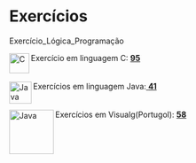 # Exercícios
Exercício_Lógica_Programação

<img align="left" alt="C" width="36px" src="https://cdn.icon-icons.com/icons2/2415/PNG/512/c_original_logo_icon_146611.png" />
Exercício em linguagem C:  <a href= "https://github.com/DSB88/Exercises/tree/main/Linguagem%20C"> <strong>95</strong>  </a>
</br>
</br>
</br>
<img align="left" alt="Java" width="40px" src="https://cdn.icon-icons.com/icons2/2415/PNG/512/java_original_wordmark_logo_icon_146459.png" />
Exercícios em linguagem Java:<a href= "https://github.com/DSB88/Exercises/tree/main/Linguagem%20Java">  <strong>41</strong>  </a>
</br>
</br>
</br>
<img align="left" alt="Java" width="80px" src="https://guiatech.net/wp-content/uploads/2019/04/algoritmos.jpg" />
 Exercícios em Visualg(Portugol): <a href= "https://github.com/DSB88/Exercises/tree/main/VisuAlg"> <strong>58</strong> </a>



